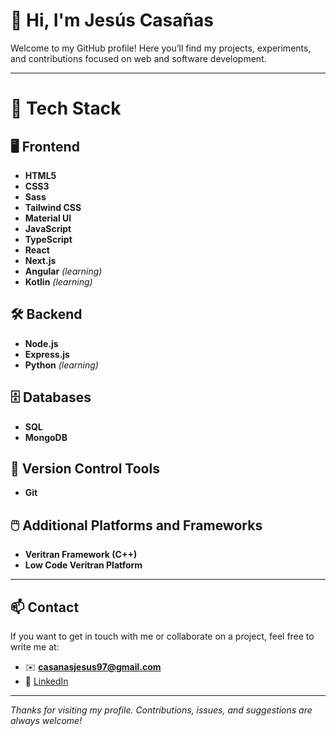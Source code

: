 # 👋 Hi, I'm Jesús Casañas

Welcome to my GitHub profile! Here you’ll find my projects, experiments, and contributions focused on web and software development.

---

# 🚀 Tech Stack

## 🖥️ Frontend  
- **HTML5**  
- **CSS3**  
- **Sass**  
- **Tailwind CSS**  
- **Material UI**  
- **JavaScript**  
- **TypeScript**  
- **React**  
- **Next.js**  
- **Angular** *(learning)*
- **Kotlin** *(learning)*

## 🛠️ Backend  
- **Node.js**  
- **Express.js**
- **Python** *(learning)*

## 🗄️ Databases  
- **SQL**  
- **MongoDB**

## 🔧 Version Control Tools  
- **Git**

## 🖱️ Additional Platforms and Frameworks  
- **Veritran Framework (C++)**  
- **Low Code Veritran Platform**

---

## 📫 Contact

If you want to get in touch with me or collaborate on a project, feel free to write me at:

- ✉️ **casanasjesus97@gmail.com**
- 🔗 [LinkedIn](https://www.linkedin.com/in/jes%C3%BAs-casa%C3%B1as-485a86197/)

---

_Thanks for visiting my profile. Contributions, issues, and suggestions are always welcome!_
